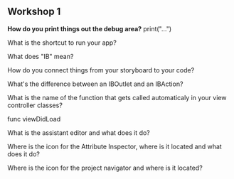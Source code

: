 ## Workshop 1 

**How do you print things out the debug area?**
print("...")

What is the shortcut to run your app?

What does "IB" mean?

How do you connect things from your storyboard to your code?

What's the difference between an IBOutlet and an IBAction?

What is the name of the function that gets called automaticaly in your view controller classes?

func viewDidLoad

What is the assistant editor and what does it do?

Where is the icon for the Attribute Inspector, where is it located and what does it do?

Where is the icon for the project navigator and where is it located?
